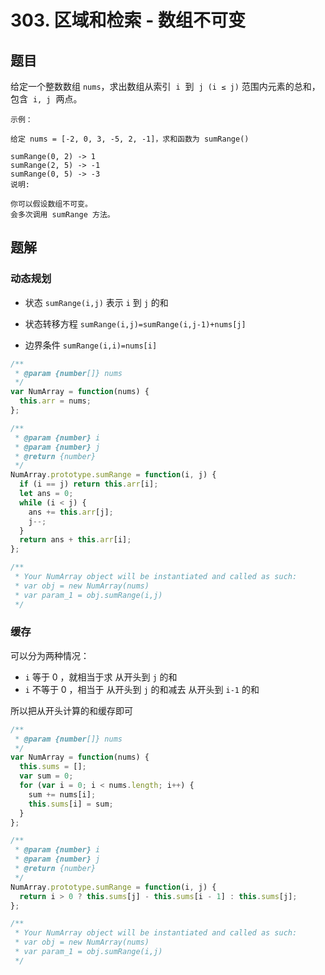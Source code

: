 # 303. 区域和检索 - 数组不可变

## 题目

给定一个整数数组 `nums`，求出数组从索引  `i`  到  `j (i ≤ j)` 范围内元素的总和，包含  `i, j`  两点。

```auto
示例：

给定 nums = [-2, 0, 3, -5, 2, -1]，求和函数为 sumRange()

sumRange(0, 2) -> 1
sumRange(2, 5) -> -1
sumRange(0, 5) -> -3
说明:

你可以假设数组不可变。
会多次调用 sumRange 方法。
```

## 题解

### 动态规划

- 状态 `sumRange(i,j)` 表示 `i` 到 `j` 的和

- 状态转移方程 `sumRange(i,j)=sumRange(i,j-1)+nums[j]`

- 边界条件 `sumRange(i,i)=nums[i]`

```js
/**
 * @param {number[]} nums
 */
var NumArray = function(nums) {
  this.arr = nums;
};

/**
 * @param {number} i
 * @param {number} j
 * @return {number}
 */
NumArray.prototype.sumRange = function(i, j) {
  if (i == j) return this.arr[i];
  let ans = 0;
  while (i < j) {
    ans += this.arr[j];
    j--;
  }
  return ans + this.arr[i];
};

/**
 * Your NumArray object will be instantiated and called as such:
 * var obj = new NumArray(nums)
 * var param_1 = obj.sumRange(i,j)
 */
```

### 缓存

可以分为两种情况：

- `i` 等于 0 ，就相当于求 从开头到 `j` 的和
- `i` 不等于 0 ，相当于 从开头到 `j` 的和减去 从开头到 `i-1` 的和

所以把从开头计算的和缓存即可

```js
/**
 * @param {number[]} nums
 */
var NumArray = function(nums) {
  this.sums = [];
  var sum = 0;
  for (var i = 0; i < nums.length; i++) {
    sum += nums[i];
    this.sums[i] = sum;
  }
};

/**
 * @param {number} i
 * @param {number} j
 * @return {number}
 */
NumArray.prototype.sumRange = function(i, j) {
  return i > 0 ? this.sums[j] - this.sums[i - 1] : this.sums[j];
};

/**
 * Your NumArray object will be instantiated and called as such:
 * var obj = new NumArray(nums)
 * var param_1 = obj.sumRange(i,j)
 */
```
